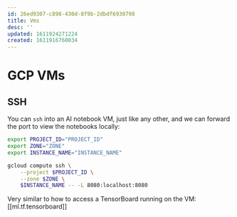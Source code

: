 ```yaml
---
id: 26ed9307-c898-430d-8f9b-2dbdf6930798
title: Vms
desc: ''
updated: 1611924271224
created: 1611916760034
---
```


# GCP VMs

## SSH

You can `ssh` into an AI notebook VM, just like any other, and we can forward the port to view the notebooks locally:

```bash
export PROJECT_ID="PROJECT_ID"
export ZONE="ZONE"
export INSTANCE_NAME="INSTANCE_NAME"

gcloud compute ssh \
    --project $PROJECT_ID \
    --zone $ZONE \
    $INSTANCE_NAME -- -L 8080:localhost:8080
```

Very similar to how to access a TensorBoard running on the VM: [[ml.tf.tensorboard]]